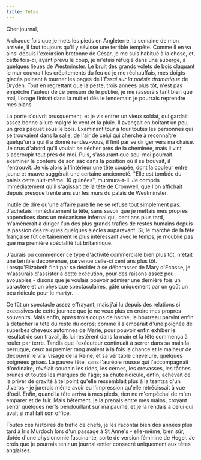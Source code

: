 ```yaml
---
title: Têtes
---
```

Cher journal,

A chaque fois que je mets les pieds en Angleterre, la semaine de mon arrivée,
il faut toujours qu'il y sévisse une terrible tempête. Comme il en va ainsi
depuis l'excursion bretonne de César, je me suis habitué à la chose, et, cette
fois-ci, ayant prévu le coup, je m'étais réfugié dans une auberge, à quelques
lieues de Westminster. Le bruit des grands volets de bois claquant le mur
couvrait les crépitements du feu où je me réchauffais, mes doigts glacés
peinant à tourner les pages de l'*Essai sur la poésie dramatique* de Dryden.
Tout en regrettant que la peste, trois années plus tôt, n'est pas empêché
l'auteur de ce pensum de le publier, je me rassurais tant bien que mal, l'orage
finirait dans la nuit et dès le lendemain je pourrais reprendre mes plans.

La porte s'ouvrit brusquement, et je vis entrer un vieux soldat, qui gardait
assez bonne allure malgré le vent et la pluie. Il avançait en boitant un peu,
un gros paquet sous le bois. Examinant tour à tour toutes les personnes qui se
trouvaient dans la salle, de l'air de celui qui cherche à reconnaître quelqu'un
à qui il a donné rendez-vous, il finit par se diriger vers ma chaise. Je crus
d'abord qu'il voulait se sécher près de la cheminée, mais il vint s'accroupir
tout près de moi. Puis, s'assurant que seul moi pourrait examiner le contenu de
son sac dans la position où il se trouvait, il l'entrouvit. Je vis alors à
l'intérieur une tête coupée, dont la couleur entre jaune et mauve suggérait une
certaine ancienneté. "Elle est tombée du palais cette nuit-même. 10 guinées",
murmura-t-il. Je compris immédiatement qu'il s'agissait de la tête de Cromwell,
que l'on affichait depuis presque trente ans sur les murs du palais de
Westminster. 

Inutile de dire qu'une affaire pareille ne se refuse tout simplement pas.
J'achetais immédiatement la tête, sans savoir que je mettais mes propres
appendices dans un mécanisme infernal qui, cent ans plus tard, m'amènerait à
diriger l'un des plus grands trafics de restes humains depuis la passion des
reliques quelques siècles auparavant. Si, le marché de la tête française fût
certainement le plus intéressant avec le temps, je n'oublie pas que ma première
spécialité fut britannique.

J'aurais pu commencer ce type d'activité commerciale bien plus tôt, n'était une
terrible déconvenue, parvenue celle-ci cent ans plus tôt. Lorsqu'Elizabeth
finit par se décider à se débarasser de Mary d'Ecosse, je m'assurais d'assister
à cette exécution, pour des raisons assez peu avouables - disons que je voulais
pouvoir admirer une dernière fois un caractère et un physique spectaculaires,
gâté uniquement par un goût un peu ridicule pour le martyr. 

Ce fût un spectacle assez effrayant, mais j'ai lu depuis des relations si
excessives de cette journée que je ne veux plus en croire mes propres
souvenirs. Mais enfin, après trois coups de hache, le bourreau parvint enfin à
détacher la tête du reste du corps; comme il s'emparait d'une poignée de
superbes cheveux automnes de Marie, pour pouvoir enfin exhiber le résultat de
son travail, ils lui restèrent dans la main et la tête commença à rouler par
terre. Tandis que l'exécuteur continuait à serrer dans sa main la perruque,
ceux au premier rang avaient à la fois la chance et le malheur de découvrir le
vrai visage de la Reine, et sa véritable chevelure, quelques poignées grises.
La pauvre tête, sans l'auréole rousse qui l'accompagnait d'ordinaire, révélait
soudain les rides, les cernes, les crevasses, les tâches brunes et toutes les
marques de l'âge; sa chute ridicule, enfin, achevait de la priver de gravité à
tel point qu'elle ressemblait plus à la tsantza d'un Jivaros - je jurerais même
avoir eu l'impression qu'elle rétrécissait à vue d'oeil. Enfin, quand la tête
arriva à mes pieds, rien ne m'empêchai de m'en emparer et de fuir. Mais
bêtement, je la prenais entre mes mains, croyant sentir quelques nerfs
pendouillant sur ma paume, et je la rendais à celui qui avait si mal fait son
office.

Toutes ces histoires de trafic de chefs, je les racontai bien des années plus
tard à Iris Murdoch lors d'un passage à St Anne's - elle-même, bien sûr, dotée
d'une physionomie fascinante, sorte de version féminine de Hegel. Je crois que
je pourrais tenir un journal entier consacré uniquement aux têtes anglaises.
